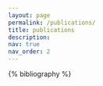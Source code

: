 ```yaml
---
layout: page
permalink: /publications/
title: publications
description: 
nav: true
nav_order: 2
---
```


<!-- _pages/publications.md -->

<div class="publications">

{% bibliography %}

</div>

